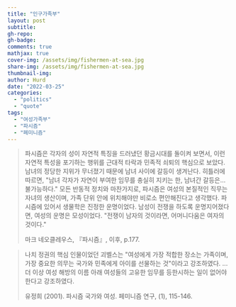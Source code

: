 ```yaml
---
title: "인구가족부"
layout: post
subtitle: 
gh-repo:
gh-badge:
comments: true
mathjax: true
cover-img: /assets/img/fishermen-at-sea.jpg
share-img: /assets/img/fishermen-at-sea.jpg
thumbnail-img:
author: Hurd
date: "2022-03-25"
categories: 
  - "politics"
  - "quote"
tags: 
  - "여성가족부"
  - "파시즘"
  - "페미니즘"
---
```


> 파시즘은 각자의 성이 자연적 특징을 드러냈던 황금시대를 돌이켜 보면서, 이런 자연적 특성을 포기하는 행위를 근대적 타락과 민족적 쇠퇴의 핵심으로 보았다. 남녀의 정당한 지위가 무너졌기 때문에 남녀 사이에 갈등이 생겨난다. 히틀러에 따르면, "남녀 각자가 자연이 부여한 임무를 충실히 지키는 한, 남녀간 갈등은... 불가능하다." 모든 반동적 정치와 마찬가지로, 파시즘은 여성의 본질적인 직무는 자녀의 생산이며, 가족 단위 안에 위치해야만 비로소 편안해진다고 생각했다. 파시즘에 있어서 생물학은 진정한 운명이었다. 남성이 전쟁을 하도록 운명지어졌다면, 여성의 운명은 모성이었다. "전쟁이 남자의 것이라면, 어머니다움은 여자의 것이다."
> 
> 마크 네오클레우스, 『파시즘』, 이후, p.177.

> 나치 정권의 핵심 인물이었던 괴벨스는 "여성에게 가장 적합한 장소는 가족이며, 가장 중요한 의무는 국가와 민족에게 아이를 선물하는 것"이라고 강조하였다. ... 더 이상 여성 해방의 이름 아래 여성들의 고유한 임무를 등한시하는 일이 없어야 한다고 강조하였다.
> 
> 유정희 (2001). 파시즘 국가와 여성. 페미니즘 연구, (1), 115-146.
